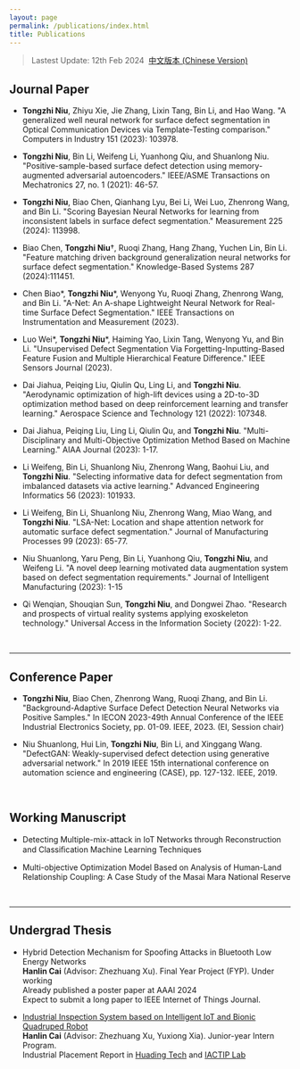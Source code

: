 ```yaml
---
layout: page
permalink: /publications/index.html
title: Publications
---
```


> Lastest Update: 12th Feb 2024&nbsp;  [中文版本 (Chinese Version)](https://caihanlin.com/file/publications-zh/)

## Journal Paper

- **Tongzhi Niu**, Zhiyu Xie, Jie Zhang, Lixin Tang, Bin Li, and Hao Wang. "A generalized well neural network for surface defect segmentation in Optical Communication Devices via Template-Testing comparison." Computers in Industry 151 (2023): 103978.
- **Tongzhi Niu**, Bin Li, Weifeng Li, Yuanhong Qiu, and Shuanlong Niu. "Positive-sample-based surface defect detection using memory-augmented adversarial autoencoders." IEEE/ASME Transactions on Mechatronics 27, no. 1 (2021): 46-57.
- **Tongzhi Niu**, Biao Chen, Qianhang Lyu, Bei Li, Wei Luo, Zhenrong Wang, and Bin Li. "Scoring Bayesian Neural Networks for learning from inconsistent labels in surface defect segmentation." Measurement 225 (2024): 113998.
- Biao Chen, **Tongzhi Niu**†, Ruoqi Zhang, Hang Zhang, Yuchen Lin, Bin Li. "Feature matching driven background generalization neural networks for surface defect segmentation." Knowledge-Based Systems 287 (2024):111451.
- Chen Biao*, **Tongzhi Niu***, Wenyong Yu, Ruoqi Zhang, Zhenrong Wang, and Bin Li. "A-Net: An A-shape Lightweight Neural Network for Real-time Surface Defect Segmentation." IEEE Transactions on Instrumentation and Measurement (2023).
- Luo Wei*, **Tongzhi Niu***, Haiming Yao, Lixin Tang, Wenyong Yu, and Bin Li. "Unsupervised Defect Segmentation Via Forgetting-Inputting-Based Feature Fusion and Multiple Hierarchical Feature Difference." IEEE Sensors Journal (2023).
- Dai Jiahua, Peiqing Liu, Qiulin Qu, Ling Li, and **Tongzhi Niu**. "Aerodynamic optimization of high-lift devices using a 2D-to-3D optimization method based on deep reinforcement learning and transfer learning." Aerospace Science and Technology 121 (2022): 107348.
- Dai Jiahua, Peiqing Liu, Ling Li, Qiulin Qu, and **Tongzhi Niu**. "Multi-Disciplinary and Multi-Objective Optimization Method Based on Machine Learning." AIAA Journal (2023): 1-17.
- Li Weifeng, Bin Li, Shuanlong Niu, Zhenrong Wang, Baohui Liu, and **Tongzhi Niu**. "Selecting informative data for defect segmentation from imbalanced datasets via active learning." Advanced Engineering Informatics 56 (2023): 101933.
- Li Weifeng, Bin Li, Shuanlong Niu, Zhenrong Wang, Miao Wang, and **Tongzhi Niu**. "LSA-Net: Location and shape attention network for automatic surface defect segmentation." Journal of Manufacturing Processes 99 (2023): 65-77.
- Niu Shuanlong, Yaru Peng, Bin Li, Yuanhong Qiu, **Tongzhi Niu**, and Weifeng Li. "A novel deep learning motivated data augmentation system based on defect segmentation requirements." Journal of Intelligent Manufacturing (2023): 1-15
- Qi Wenqian, Shouqian Sun, **Tongzhi Niu**, and Dongwei Zhao. "Research and prospects of virtual reality systems applying exoskeleton technology." Universal Access in the Information Society (2022): 1-22.

  <br>

---


## Conference Paper

- **Tongzhi Niu**, Biao Chen, Zhenrong Wang, Ruoqi Zhang, and Bin Li. "Background-Adaptive Surface Defect Detection Neural Networks via Positive Samples." In IECON 2023-49th Annual Conference of the IEEE Industrial Electronics Society, pp. 01-09. IEEE, 2023. (EI, Session chair)
- Niu Shuanlong, Hui Lin, **Tongzhi Niu**, Bin Li, and Xinggang Wang. "DefectGAN: Weakly-supervised defect detection using generative adversarial network." In 2019 IEEE 15th international conference on automation science and engineering (CASE), pp. 127-132. IEEE, 2019.

  <br>

## Working Manuscript

- Detecting Multiple-mix-attack in IoT Networks through Reconstruction and Classiﬁcation Machine Learning Techniques<br>

- Multi-objective Optimization Model Based on Analysis of Human-Land Relationship Coupling: A Case Study of the Masai Mara National Reserve<br>

  <br>

---

## Undergrad Thesis

- Hybrid Detection Mechanism for Spoofing Attacks in Bluetooth Low Energy Networks<br>**Hanlin Cai** (Advisor: Zhezhuang Xu). Final Year Project (FYP). Under working<br>Already published a poster paper at AAAI 2024<br>Expect to submit a long paper to IEEE Internet of Things Journal.

- [Industrial Inspection System based on Intelligent IoT and Bionic Quadruped Robot](https://caihanlin.com/mypaper/thesis/IP-report.pdf)<br>**Hanlin Cai** (Advisor: Zhezhuang Xu, Yuxiong Xia). Junior-year Intern Program.<br>Industrial Placement Report in [Huading Tech](http://www.hdim.com.cn/) and [IACTIP Lab](https://dqxy.fzu.edu.cn/en/)<br>

  <br>
